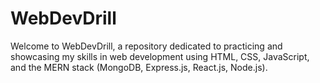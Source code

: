 # WebDevDrill
Welcome to WebDevDrill, a repository dedicated to practicing and showcasing my skills in web development using HTML, CSS, JavaScript, and the MERN stack (MongoDB, Express.js, React.js, Node.js).
